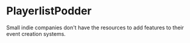 # PlayerlistPodder
Small indie companies don't have the resources to add features to their event creation systems.
